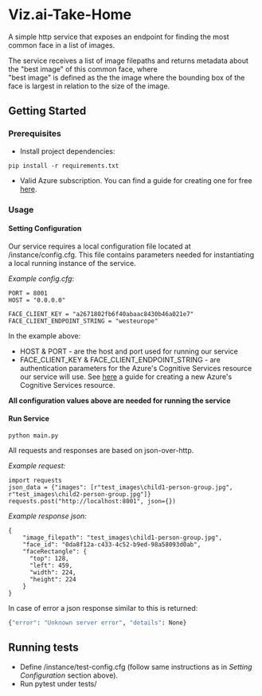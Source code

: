 # Viz.ai-Take-Home
A simple http service that exposes an endpoint for finding the most common face in a list of images.

The service receives a list of image filepaths and returns metadata about the "best image" of this common face, where  
"best image" is defined as the the image where the bounding box of the face is largest in relation to the size of the 
image.

## Getting Started

### Prerequisites
* Install project dependencies:
```
pip install -r requirements.txt
```

* Valid Azure subscription. You can find a guide for creating one for free [here](https://azure.microsoft.com/en-us/free/). 

### Usage
#### Setting Configuration
Our service requires a local configuration file located at <project-dir>/instance/config.cfg.
This file contains parameters needed for instantiating a local running instance of the service.

*Example config.cfg*:
```
PORT = 8001
HOST = "0.0.0.0"

FACE_CLIENT_KEY = "a2671802fb6f40abaac8430b46a021e7"
FACE_CLIENT_ENDPOINT_STRING = "westeurope"
``` 

In the example above:
*   HOST & PORT - are the host and port used for running our service
*   FACE_CLIENT_KEY & FACE_CLIENT_ENDPOINT_STRING - are authentication parameters for the Azure's Cognitive Services 
    resource our service will use. See [here](https://docs.microsoft.com/en-us/azure/cognitive-services/cognitive-services-apis-create-account) 
    a guide for creating a new Azure's Cognitive Services resource. 

**All configuration values above are needed for running the service**

#### Run Service

```
python main.py
```
All requests and responses are based on json-over-http.

*Example request:*
```
import requests
json_data = {"images": [r"test_images\child1-person-group.jpg", r"test_images\child2-person-group.jpg"]} 
requests.post("http://localhost:8001", json={})
```

*Example response json:*
```
{
    "image_filepath": "test_images\child1-person-group.jpg",
    "face_id": "0da8f12a-c433-4c52-b9ed-98a58093d0ab",
    "faceRectangle": {
      "top": 128,
      "left": 459,
      "width": 224,
      "height": 224
    }
}
```

In case of error a json response similar to this is returned:
```bash
{"error": "Unknown server error", "details": None}
```



## Running tests
* Define <project-dir>/instance/test-config.cfg (follow same instructions as in *Setting Configuration* section above).
* Run pytest under tests/
